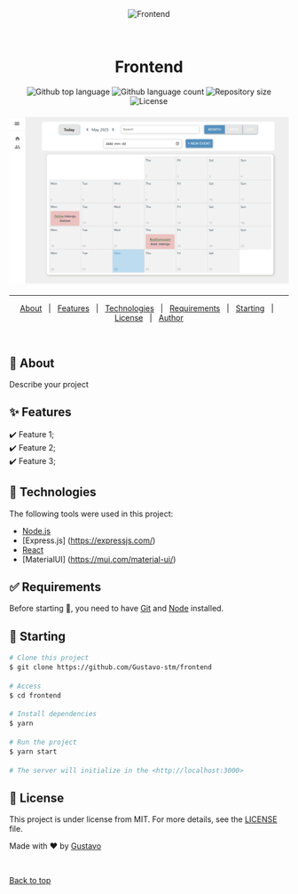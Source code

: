 <div align="center" id="top"> 
  <img src="./.github/app.gif" alt="Frontend" />

  &#xa0;

  <!-- <a href="https://frontend.netlify.app">Demo</a> -->
</div>

<h1 align="center">Frontend</h1>

<p align="center">
  <img alt="Github top language" src="https://img.shields.io/github/languages/top/Gustavo-stm/frontend?color=56BEB8">

  <img alt="Github language count" src="https://img.shields.io/github/languages/count/Gustavo-stm/frontend?color=56BEB8">

  <img alt="Repository size" src="https://img.shields.io/github/repo-size/Gustavo-stm/frontend?color=56BEB8">

  <img alt="License" src="https://img.shields.io/github/license/Gustavo-stm/frontend?color=56BEB8">

  <!-- <img alt="Github issues" src="https://img.shields.io/github/issues/Gustavo-stm/frontend?color=56BEB8" /> -->

  <!-- <img alt="Github forks" src="https://img.shields.io/github/forks/Gustavo-stm/frontend?color=56BEB8" /> -->

  <!-- <img alt="Github stars" src="https://img.shields.io/github/stars/Gustavo-stm/frontend?color=56BEB8" /> -->
</p>

<!-- Status -->

<h4 align="center"> 
	<img src="./src/assets/calendar.png" height=300 width=550/>
</h4> 

<hr>

<p align="center">
  <a href="#dart-about">About</a> &#xa0; | &#xa0; 
  <a href="#sparkles-features">Features</a> &#xa0; | &#xa0;
  <a href="#rocket-technologies">Technologies</a> &#xa0; | &#xa0;
  <a href="#white_check_mark-requirements">Requirements</a> &#xa0; | &#xa0;
  <a href="#checkered_flag-starting">Starting</a> &#xa0; | &#xa0;
  <a href="#memo-license">License</a> &#xa0; | &#xa0;
  <a href="https://github.com/Gustavo-stm" target="_blank">Author</a>
</p>

<br>

## :dart: About ##

Describe your project

## :sparkles: Features ##

:heavy_check_mark: Feature 1;\
:heavy_check_mark: Feature 2;\
:heavy_check_mark: Feature 3;

## :rocket: Technologies ##

The following tools were used in this project:

- [Node.js](https://nodejs.org/en/)
- [Express.js] (https://expressjs.com/)
- [React](https://pt-br.reactjs.org/)
- [MaterialUI] (https://mui.com/material-ui/)

## :white_check_mark: Requirements ##

Before starting :checkered_flag:, you need to have [Git](https://git-scm.com) and [Node](https://nodejs.org/en/) installed.

## :checkered_flag: Starting ##

```bash
# Clone this project
$ git clone https://github.com/Gustavo-stm/frontend

# Access
$ cd frontend

# Install dependencies
$ yarn

# Run the project
$ yarn start

# The server will initialize in the <http://localhost:3000>
```

## :memo: License ##

This project is under license from MIT. For more details, see the [LICENSE](LICENSE.md) file.


Made with :heart: by <a href="https://github.com/Gustavo-stm" target="_blank">Gustavo</a>

&#xa0;

<a href="#top">Back to top</a>
